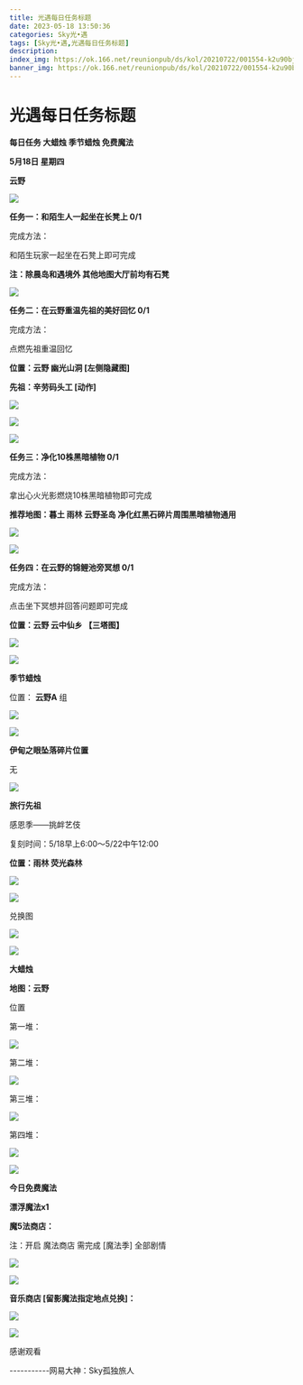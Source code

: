 ```yaml
---
title: 光遇每日任务标题
date: 2023-05-18 13:50:36
categories: Sky光•遇
tags: [Sky光•遇,光遇每日任务标题]
description: 
index_img: https://ok.166.net/reunionpub/ds/kol/20210722/001554-k2u90bj7ay.png?imageView&thumbnail=600x0&type=jpg
banner_img: https://ok.166.net/reunionpub/ds/kol/20210722/001554-k2u90bj7ay.png?imageView&thumbnail=600x0&type=jpg
---
```

# 光遇每日任务标题
**每日任务 大蜡烛 季节蜡烛 免费魔法**

 **5月18日 星期四**

 **云野**

![](https://img.166.net/reunionpub/ds/kol/20230518/000852-mecb49vupn.jpg)

 **任务一：和陌生人一起坐在长凳上 0/1**

完成方法：

和陌生玩家一起坐在石凳上即可完成

 **注：除晨岛和遇境外 其他地图大厅前均有石凳**

![](https://img.166.net/reunionpub/ds/kol/20230518/000206-7qn1ip5sah.jpg)

 **任务二：在云野重温先祖的美好回忆 0/1**

完成方法：

点燃先祖重温回忆

 **位置：云野 幽光山洞 [左侧隐藏图]**

 **先祖：辛劳码头工 [动作]**

![](https://img.166.net/reunionpub/ds/kol/20230518/000239-vynp3owhmj.jpeg)

![](https://img.166.net/reunionpub/ds/kol/20230518/000247-h7ikealpm5.jpeg)

![](https://img.166.net/reunionpub/ds/kol/20230518/000254-an2d3styf5.jpeg)

 **任务三：净化10株黑暗植物 0/1**

完成方法：

拿出心火光影燃烧10株黑暗植物即可完成

 **推荐地图：暮土 雨林 云野圣岛   净化红黑石碎片周围黑暗植物通用**

![](https://img.166.net/reunionpub/ds/kol/20230518/000308-qr0myv9s7n.jpeg)

![](https://img.166.net/reunionpub/ds/kol/20230518/000314-asjmb1lp4r.jpeg)

 **任务四：在云野的锦鲤池旁冥想 0/1**

完成方法：

点击坐下冥想并回答问题即可完成

 **位置：云野 云中仙乡  【三塔图】**

![](https://img.166.net/reunionpub/ds/kol/20230518/000333-pz2gt3u8dn.jpg)

![](https://img.166.net/reunionpub/ds/kol/20230502/053253-tkp31d0r2j.png)

 **季节蜡烛**

位置： **云野A** 组

![](https://img.166.net/reunionpub/ds/kol/20230517/235630-7kswta0h9c.png)

![](https://img.166.net/reunionpub/ds/kol/20230501/003537-boqnslm12s.png)

 **伊甸之眼坠落碎片位置**

无

![](https://img.166.net/reunionpub/ds/kol/20230501/003537-boqnslm12s.png)

 **旅行先祖**

感恩季——挑衅艺伎

复刻时间：5/18早上6:00～5/22中午12:00

 **位置：雨林 荧光森林**

![](https://img.166.net/reunionpub/ds/kol/20230518/001733-m7pzd3v0yb.jpeg)

![](https://img.166.net/reunionpub/ds/kol/20230518/001741-1b8qhp6ezf.jpeg)

兑换图

![](https://img.166.net/reunionpub/ds/kol/20230518/003346-l4qfu6s2va.jpg)

![](https://img.166.net/reunionpub/ds/kol/20230501/003537-boqnslm12s.png)

 **大蜡烛**

 **地图：云野**

位置

第一堆：

![](https://img.166.net/reunionpub/ds/kol/20230517/235856-vftbj9ly3s.jpeg)

第二堆：

![](https://img.166.net/reunionpub/ds/kol/20230517/235905-2psf5us3m6.jpeg)

第三堆：

![](https://img.166.net/reunionpub/ds/kol/20230518/002427-2o4jai3wqm.jpeg)

第四堆：

![](https://img.166.net/reunionpub/ds/kol/20230517/235935-qsuhraw5vj.jpeg)

![](https://img.166.net/reunionpub/ds/kol/20221018/100256-wzutnocka0.png)

 **今日免费魔法**

 **漂浮魔法x1**

 **魔5法商店：**

注：开启 魔法商店 需完成 [魔法季] 全部剧情

![](https://img.166.net/reunionpub/ds/kol/20221018/100559-oibznvdtus.png)

![](https://img.166.net/reunionpub/ds/kol/20230518/000025-scjoqie5pa.jpeg)

 **音乐商店 [留影魔法指定地点兑换]：**

![](https://img.166.net/reunionpub/ds/kol/20230515/001502-vzc961j5tw.jpeg)

![](https://img.166.net/reunionpub/ds/kol/20230502/235738-ls601349yq.png)

感谢观看

\-----------网易大神：Sky孤独旅人


